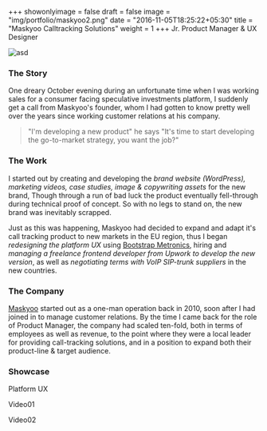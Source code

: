 +++
showonlyimage = false
draft = false
image = "img/portfolio/maskyoo2.png"
date = "2016-11-05T18:25:22+05:30"
title = "Maskyoo Calltracking Solutions"
weight = 1
+++
Jr. Product Manager & UX Designer
<!--more-->

![asd](/img/portfolio/maskyoo2.png)

### The Story
One dreary October evening during an unfortunate time when I was working sales for a consumer facing speculative investments platform, I suddenly get a call from Maskyoo's founder, whom I had gotten to know pretty well over the years since working customer relations at his company.

> "I'm developing a new product" he says "It's time to start developing the go-to-market strategy, you want the job?"

### The Work
I started out by creating and developing the *brand website (WordPress), marketing videos, case studies, image & copywriting assets* for the new brand, Though through a run of bad luck the product eventually fell-through during technical proof of concept. So with no legs to stand on, the new brand was inevitably scrapped.

Just as this was happening, Maskyoo had decided to expand and adapt it's call tracking product to new markets in the EU region, thus I began *redesigning the platform UX* using [Bootstrap Metronics](http://keenthemes.com/preview/metronic/), hiring and *managing a freelance frontend developer from Upwork to develop the new version*, as well as *negotiating terms with VoIP SIP-trunk suppliers* in the new countries.

### The Company
[Maskyoo](http://www.maskyoo.com/) started out as a one-man operation back in 2010, soon after I had joined in to manage customer relations. By the time I came back for the role of Product Manager, the company had scaled ten-fold, both in terms of employees as well as revenue, to the point where they were a local leader for providing call-tracking solutions, and in a position to expand both their product-line & target audience.

### Showcase

Platform UX

Video01

Video02
